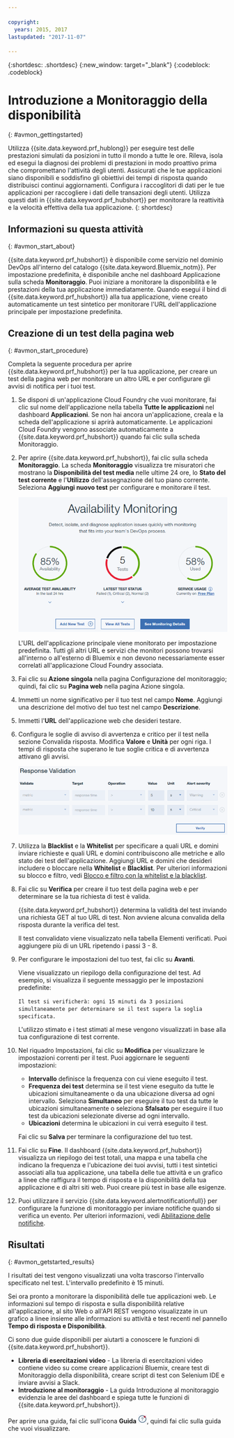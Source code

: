 ```yaml
---

copyright:
  years: 2015, 2017
lastupdated: "2017-11-07"

---
```


{:shortdesc: .shortdesc}
{:new_window: target="_blank"}
{:codeblock: .codeblock}

# Introduzione a Monitoraggio della disponibilità
{: #avmon_gettingstarted}

Utilizza {{site.data.keyword.prf_hublong}} per eseguire test delle
prestazioni simulati da posizioni in tutto il mondo a tutte le ore. Rileva, isola ed esegui la diagnosi
dei problemi di prestazioni in modo proattivo prima che compromettano l'attività degli utenti. Assicurati che le tue applicazioni
siano disponibili e soddisfino gli obiettivi dei tempi di risposta quando distribuisci continui aggiornamenti. Configura i raccoglitori di dati per le tue applicazioni per raccogliere i dati delle transazioni degli utenti. Utilizza questi dati in {{site.data.keyword.prf_hubshort}} per monitorare la reattività e la velocità effettiva della tua applicazione.
{: shortdesc}

## Informazioni su questa attività
{: #avmon_start_about}

{{site.data.keyword.prf_hubshort}} è disponibile come servizio nel
dominio DevOps all'interno del catalogo
{{site.data.keyword.Bluemix_notm}}. Per impostazione predefinita, è disponibile anche nel dashboard Applicazione sulla
scheda **Monitoraggio**. Puoi iniziare a monitorare la disponibilità e le prestazioni della tua applicazione immediatamente. Quando esegui il bind di {{site.data.keyword.prf_hubshort}} alla tua applicazione, viene creato automaticamente un test sintetico per monitorare l'URL dell'applicazione principale per impostazione predefinita. 

## Creazione di un test della pagina web
{: #avmon_start_procedure}

Completa la seguente procedura per aprire {{site.data.keyword.prf_hubshort}} per la tua applicazione, per creare un test della pagina web per monitorare un altro URL e per configurare gli avvisi di notifica per i tuoi test.

1.  Se disponi di un'applicazione Cloud Foundry che vuoi monitorare, fai clic sul nome dell'applicazione nella tabella **Tutte le applicazioni** nel dashboard **Applicazioni**. Se non hai ancora un'applicazione, creala e la scheda dell'applicazione si aprirà automaticamente. Le applicazioni Cloud Foundry vengono associate automaticamente a {{site.data.keyword.prf_hubshort}} quando fai clic sulla scheda Monitoraggio.
2.  Per aprire {{site.data.keyword.prf_hubshort}}, fai clic sulla scheda
**Monitoraggio**. La scheda **Monitoraggio**
visualizza tre misuratori che mostrano la **Disponibilità del test media** nelle ultime 24 ore,
lo **Stato del test corrente** e l'**Utilizzo** dell'assegnazione del tuo piano corrente. Seleziona **Aggiungi nuovo
test** per configurare e monitorare il test.

    ![Scheda Monitoraggio della disponibilità](images/avmon_tab.png)

    L'URL dell'applicazione principale viene monitorato per impostazione predefinita. Tutti gli altri URL e servizi che monitori
possono trovarsi all'interno o all'esterno di Bluemix e non devono necessariamente esser correlati all'applicazione Cloud Foundry
associata.

3.  Fai clic su **Azione singola** nella pagina Configurazione del monitoraggio; quindi, fai clic su **Pagina web** nella pagina Azione singola.
4.  Immetti un nome significativo per il tuo test nel campo **Nome**. Aggiungi una descrizione
del motivo del tuo test nel campo **Descrizione**.
5.  Immetti l'**URL** dell'applicazione web che desideri testare.
6.  Configura le soglie di avviso di avvertenza e critico per il test nella sezione Convalida risposta. Modifica **Valore** e **Unità**
per ogni riga. I tempi di risposta che superano le tue soglie critica e di avvertenza attivano gli avvisi.

    ![Sezione Convalida risposta con le soglie di avvertenza e critico predefinite.](images/avmon_webpage_resp_val.png)

7.  Utilizza la **Blacklist** e la **Whitelist** per specificare a quali URL e domini inviare richieste e quali URL e domini contribuiscono alle metriche e allo stato dei test dell'applicazione. Aggiungi URL e domini che desideri includere o bloccare nella **Whitelist** e **Blacklist**. Per ulteriori informazioni su blocco e filtro, vedi [Blocco e filtro con la whitelist e la blacklist](avmon_whitelist_blacklist.html "Utilizza la whitelist e la blacklist per determinare a quali risorse inviare le richieste e quali risorse contribuiscono alle metriche e allo stato dei test dell'applicazione. Le whitelist e le blacklist sono disponibili solo per i test delle pagine web e del funzionamento con script.").
8.  Fai clic su **Verifica** per creare il tuo test della pagina web e per determinare se la tua richiesta
di test è valida.

    {{site.data.keyword.prf_hubshort}} determina la validità del test
inviando una richiesta GET al tuo URL di test. Non avviene
alcuna convalida della risposta durante la verifica del test.

    Il test convalidato viene visualizzato nella tabella Elementi verificati. Puoi aggiungere più di un URL ripetendo i passi 3 - 8.

9.  Per configurare le impostazioni del tuo test, fai clic su
**Avanti**.

    Viene visualizzato un riepilogo della configurazione del test. Ad esempio, si visualizza il
seguente messaggio per le impostazioni predefinite:

    `Il test si verificherà: ogni 15 minuti da 3 posizioni simultaneamente per determinare se il
test supera la soglia specificata.`

    L'utilizzo stimato e i test stimati al mese vengono visualizzati in base alla tua configurazione di test corrente.

10. Nel riquadro Impostazioni, fai clic su **Modifica** per visualizzare le impostazioni correnti per il test. Puoi aggiornare le seguenti impostazioni:
    - **Intervallo** definisce la frequenza con cui viene eseguito il test.
    - **Frequenza dei test** determina se il test viene eseguito da tutte le ubicazioni simultaneamente o da una ubicazione diversa ad ogni intervallo. Seleziona **Simultaneo** per eseguire il tuo test da tutte le ubicazioni simultaneamente
o seleziona **Sfalsato** per eseguire il tuo test
da ubicazioni selezionate diverse ad ogni intervallo.
    - **Ubicazioni** determina le ubicazioni in cui verrà eseguito il test.

    Fai clic su **Salva** per terminare la configurazione del tuo
test.

11. Fai clic su **Fine**. Il dashboard {{site.data.keyword.prf_hubshort}} visualizza un riepilogo dei test totali, una mappa e una tabella che indicano la frequenza e l'ubicazione dei tuoi avvisi, tutti i test sintetici associati alla tua applicazione, una tabella delle tue attività e un grafico a linee che raffigura il tempo di risposta e la disponibilità della tua applicazione e di altri siti web. Puoi creare più test in base
alle esigenze.
12. Puoi utilizzare il servizio {{site.data.keyword.alertnotificationfull}} per configurare la funzione di monitoraggio per inviare notifiche quando si verifica un evento. Per ulteriori informazioni, vedi [Abilitazione delle notifiche](avmon_notifications.html "Configura la funzione di monitoraggio per inviare notifiche quando si verifica un evento.").

## Risultati
{: #avmon_getstarted_results}

I risultati dei test vengono visualizzati una volta trascorso l'intervallo specificato nel test. L'intervallo predefinito è 15 minuti.

Sei ora pronto a monitorare la disponibilità delle tue applicazioni web. Le informazioni sul
tempo di risposta e sulla disponibilità relative all'applicazione, al sito Web o all'API REST vengono visualizzate in un grafico a linee
insieme alle informazioni su attività e test recenti nel pannello **Tempo di risposta e Disponibilità**.

Ci sono due guide disponibili per aiutarti a conoscere le funzioni di
{{site.data.keyword.prf_hubshort}}.

 - **Libreria di esercitazioni video** - La libreria di esercitazioni video contiene video su come creare applicazioni Bluemix, creare test di Monitoraggio della disponibilità, creare script di test con Selenium IDE e inviare avvisi a Slack.
 - **Introduzione al monitoraggio** - La guida Introduzione al monitoraggio evidenzia le aree del dashboard e spiega tutte le funzioni di {{site.data.keyword.prf_hubshort}}.

Per aprire una guida, fai clic sull'icona **Guida** ![Icona Guida](images/help_icn_white_sml.jpg), quindi fai clic sulla guida che vuoi visualizzare.
